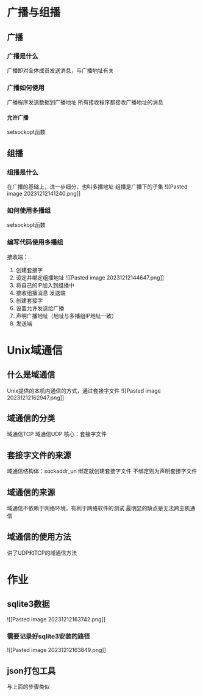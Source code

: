 # 广播与组播
## 广播
### 广播是什么
广播即对全体成员发送消息，与广播地址有关
### 广播如何使用
广播程序发送数据到广播地址
所有接收程序都接收广播地址的消息
#### 允许广播
setsockopt函数
## 组播
### 组播是什么
在广播的基础上，进一步细分，也叫多播地址
组播是广播下的子集
![[Pasted image 20231212141240.png]]
### 如何使用多播组
setsockopt函数
### 编写代码使用多播组
接收端：
1. 创建套接字
2. 设定并绑定组播地址
![[Pasted image 20231212144647.png]]
3. 将自己的IP加入到组播中
4. 接收组播消息
发送端
1. 创建套接字
2. 设置允许发送给广播
3. 声明广播地址（地址与多播组IP地址一致）
4. 发送端
# Unix域通信
## 什么是域通信
Unix提供的本机内通信的方式，通过套接字文件
![[Pasted image 20231212162947.png]]
## 域通信的分类
域通信TCP
域通信UDP
核心：套接字文件
## 套接字文件的来源
域通信结构体：sockaddr_un
绑定就创建套接字文件
不绑定则为声明套接字文件
## 域通信的来源
域通信不依赖于网络环境，有利于网络软件的测试
最明显的缺点是无法跨主机通信
## 域通信的使用方法
讲了UDP和TCP的域通信方法

# 作业
## sqlite3数据
![[Pasted image 20231212163742.png]]
### 需要记录好sqlite3安装的路径
![[Pasted image 20231212163849.png]]
## json打包工具
与上面的步骤类似
